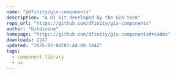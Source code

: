 ```yaml
---
name: "@dfinity/gix-components"
description: "A UI kit developed by the GIX team"
repo_url: "https://github.com/dfinity/gix-components"
author: "bitdivine"
homepage: "https://github.com/dfinity/gix-components#readme"
downloads: 2247
updated: "2025-03-04T07:44:00.184Z"
tags: 
  - component-library
  - ui
---
```

